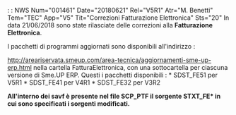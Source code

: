  :  : NWS Num="001461" Date="20180621" Rel="V5R1" Atr="M. Benetti" Tem="TEC" App="V5" Tit="Correzioni Fatturazione Elettronica" Sts="20"
In data 21/06/2018 sono state rilasciate delle correzioni alla <b>Fatturazione Elettronica</b>.

I pacchetti di programmi aggiornati sono disponibili all'indirizzo : 

http://areariservata.smeup.com/area-tecnica/aggiornamenti-sme-up-erp.html 
nella cartella FatturaElettronica, con una sottocartella per ciascuna versione di Sme.UP ERP.
Questi i pacchetti disponibili : 
\* SDST_FE51 per V5R1
\* SDST_FE41 per V4R1
\* SDST_FE32 per V3R2

<b>All'interno dei savf è presente nel file SCP_PTF il sorgente STXT_FE\* in cui sono specificati i
sorgenti modificati.</b>
